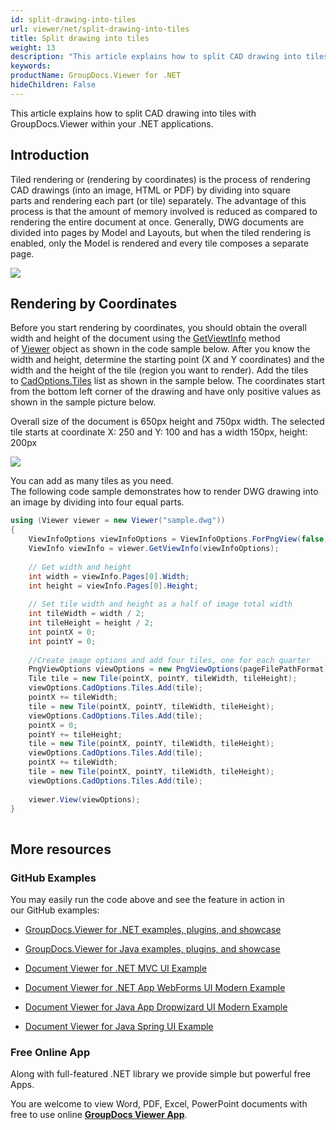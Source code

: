 ```yaml
---
id: split-drawing-into-tiles
url: viewer/net/split-drawing-into-tiles
title: Split drawing into tiles
weight: 13
description: "This article explains how to split CAD drawing into tiles with GroupDocs.Viewer within your .NET applications."
keywords: 
productName: GroupDocs.Viewer for .NET
hideChildren: False
---
```

This article explains how to split CAD drawing into tiles with GroupDocs.Viewer within your .NET applications.

## Introduction

Tiled rendering or (rendering by coordinates) is the process of rendering CAD drawings (into an image, HTML or PDF) by dividing into square parts and rendering each part (or tile) separately. The advantage of this process is that the amount of memory involved is reduced as compared to rendering the entire document at once. Generally, DWG documents are divided into pages by Model and Layouts, but when the tiled rendering is enabled, only the Model is rendered and every tile composes a separate page. 

![](viewer/net/images/split-drawing-into-tiles.jpg)

## Rendering by Coordinates

Before you start rendering by coordinates, you should obtain the overall width and height of the document using the [GetViewtInfo](https://apireference.groupdocs.com/net/viewer/groupdocs.viewer/viewer/methods/getviewinfo) method of [Viewer](https://apireference.groupdocs.com/net/viewer/groupdocs.viewer/viewer) object as shown in the code sample below. After you know the width and height, determine the starting point (X and Y coordinates) and the width and the height of the tile (region you want to render). Add the tiles to [CadOptions.Tiles](https://apireference.groupdocs.com/net/viewer/groupdocs.viewer.options/cadoptions/properties/tiles) list as shown in the sample below. The coordinates start from the bottom left corner of the drawing and have only positive values as shown in the sample picture below. 

Overall size of the document is 650px height and 750px width. The selected tile starts at coordinate X: 250 and Y: 100 and has a width 150px, height: 200px 

![](viewer/net/images/split-drawing-into-tiles_1.jpg)

You can add as many tiles as you need.  
The following code sample demonstrates how to render DWG drawing into an image by dividing into four equal parts.

```csharp
using (Viewer viewer = new Viewer("sample.dwg"))
{                
    ViewInfoOptions viewInfoOptions = ViewInfoOptions.ForPngView(false);
    ViewInfo viewInfo = viewer.GetViewInfo(viewInfoOptions);
     
    // Get width and height
    int width = viewInfo.Pages[0].Width;
    int height = viewInfo.Pages[0].Height;
     
    // Set tile width and height as a half of image total width
    int tileWidth = width / 2;
    int tileHeight = height / 2;
    int pointX = 0;
    int pointY = 0;
     
    //Create image options and add four tiles, one for each quarter
    PngViewOptions viewOptions = new PngViewOptions(pageFilePathFormat);
    Tile tile = new Tile(pointX, pointY, tileWidth, tileHeight);
    viewOptions.CadOptions.Tiles.Add(tile);
    pointX += tileWidth;
    tile = new Tile(pointX, pointY, tileWidth, tileHeight);
    viewOptions.CadOptions.Tiles.Add(tile);
    pointX = 0;
    pointY += tileHeight;
    tile = new Tile(pointX, pointY, tileWidth, tileHeight);
    viewOptions.CadOptions.Tiles.Add(tile);
    pointX += tileWidth;
    tile = new Tile(pointX, pointY, tileWidth, tileHeight);
    viewOptions.CadOptions.Tiles.Add(tile);
                     
    viewer.View(viewOptions);
}
            
```

## More resources

### GitHub Examples

You may easily run the code above and see the feature in action in our GitHub examples:

*   [GroupDocs.Viewer for .NET examples, plugins, and showcase](https://github.com/groupdocs-viewer/GroupDocs.Viewer-for-.NET)
    
*   [GroupDocs.Viewer for Java examples, plugins, and showcase](https://github.com/groupdocs-viewer/GroupDocs.Viewer-for-Java)
    
*   [Document Viewer for .NET MVC UI Example](https://github.com/groupdocs-viewer/GroupDocs.Viewer-for-.NET-MVC) 
    
*   [Document Viewer for .NET App WebForms UI Modern Example](https://github.com/groupdocs-viewer/GroupDocs.Viewer-for-.NET-WebForms)
    
*   [Document Viewer for Java App Dropwizard UI Modern Example](https://github.com/groupdocs-viewer/GroupDocs.Viewer-for-Java-Dropwizard)
    
*   [Document Viewer for Java Spring UI Example](https://github.com/groupdocs-viewer/GroupDocs.Viewer-for-Java-Spring)
    

### Free Online App

Along with full-featured .NET library we provide simple but powerful free Apps.

You are welcome to view Word, PDF, Excel, PowerPoint documents with free to use online **[GroupDocs Viewer App](https://products.groupdocs.app/viewer)**.
